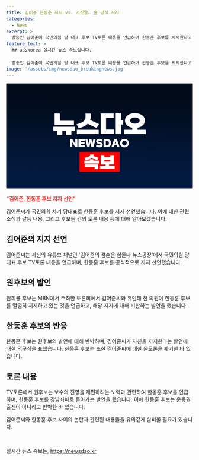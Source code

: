```yaml
---
title: 김어준 한동훈 지지 vs. 거짓말… 金 공식 지지
categories:
  - News
excerpt: >
  방송인 김어준이 국민의힘 당 대표 후보 TV토론 내용을 언급하며 한동훈 후보를 지지한다고 밝히고, 원희룡 후보가 김어준과 유인태를 비판했다. 한동훈 후보는 김어준의 지지에 대해 반발하고, 후보들 간의 정치적 입장이 대립되는 상황이라고 주장했다. 김어준은 한 후보의 김건희 여사 문자 무시 논란과 관련해 발언하며 화제를 모았다.
feature_text: >
  ## adskorea 실시간 뉴스 속보입니다.

  방송인 김어준이 국민의힘 당 대표 후보 TV토론 내용을 언급하며 한동훈 후보를 지지한다고 밝히고, 원희룡 후보가 김어준과 유인태를 비판했다. 한동훈 후보는 김어준의 지지에 대해 반발하고, 후보들 간의 정치적 입장이 대립되는 상황이라고 주장했다. 김어준은 한 후보의 김건희 여사 문자 무시 논란과 관련해 발언하며 화제를 모았다.
image: '/assets/img/newsdao_breakingnews.jpg'
---
```


<p><img src="/assets/img/newsdao_breakingnews.jpg" alt="adskorea 속보" /></p>

<p><b><span style="color: #ee2323;">"김어준, 한동훈 후보 지지 선언"</span></b></p>

<p>김어준씨가 국민의힘 차기 당대표로 한동훈 후보를 지지 선언했습니다. 이에 대한 관련 소식과 갈등 내용, 그리고 후보들 간의 토론 내용 등에 대해 알아보겠습니다. </p>

<h2 data-ke-size="size26">김어준의 지지 선언</h2>

<p>김어준씨는 자신의 유튜브 채널인 '김어준의 겸손은 힘들다 뉴스공장'에서 국민의힘 당대표 후보 TV토론 내용을 언급하며, 한동훈 후보를 공식적으로 지지 선언했습니다.</p>

<h2 data-ke-size="size26">원후보의 발언</h2>

<p>원희룡 후보는 MBN에서 주최한 토론회에서 김어준씨와 유인태 전 의원이 한동훈 후보를 열렬히 지지하고 있는 것을 언급하고, 해당 지지에 대해 비판하는 발언을 했습니다. </p>

<h2 data-ke-size="size26">한동훈 후보의 반응</h2>

<p>한동훈 후보는 원후보의 발언에 대해 반박하며, 김어준씨가 자신을 지지한다는 발언에 대한 의구심을 표했습니다. 한동훈 후보는 또한 김어준씨에 대한 음모론을 제기한 바 있습니다.</p>

<h2 data-ke-size="size26">토론 내용</h2>

<p>TV토론에서 원후보는 보수의 진영을 재편하려는 노력과 관련하여 한동훈 후보를 언급하며, 한동훈 후보를 강남좌파로 몰아가는 발언을 했습니다. 이에 한동훈 후보는 운동권 출신이 아니라고 반박한 바 있습니다.</p>

<p>김어준씨와 한동훈 후보 사이의 논란과 관련된 내용들을 유의깊게 살펴볼 필요가 있습니다.</p>

<p data-ke-size="size16">&nbsp;</p>
실시간 뉴스 속보는, <a href="https://newsdao.kr" rel="dofollow">https://newsdao.kr</a>


